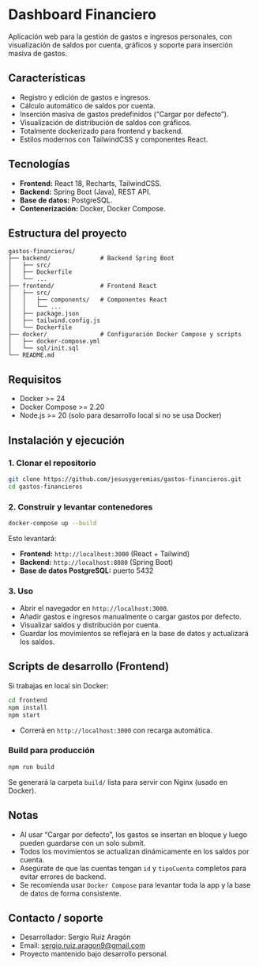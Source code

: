 # Dashboard Financiero

Aplicación web para la gestión de gastos e ingresos personales, con visualización de saldos por cuenta, gráficos y soporte para inserción masiva de gastos.

## Características

- Registro y edición de gastos e ingresos.
- Cálculo automático de saldos por cuenta.
- Inserción masiva de gastos predefinidos (“Cargar por defecto”).
- Visualización de distribución de saldos con gráficos.
- Totalmente dockerizado para frontend y backend.
- Estilos modernos con TailwindCSS y componentes React.

## Tecnologías

- **Frontend:** React 18, Recharts, TailwindCSS.
- **Backend:** Spring Boot (Java), REST API.
- **Base de datos:** PostgreSQL.
- **Contenerización:** Docker, Docker Compose.

## Estructura del proyecto

```
gastos-financieros/
├── backend/              # Backend Spring Boot
│   ├── src/
│   ├── Dockerfile
│   └── ...
├── frontend/             # Frontend React
│   ├── src/
│   │   ├── components/   # Componentes React
│   │   └── ...
│   ├── package.json
│   ├── tailwind.config.js
│   └── Dockerfile
├── docker/               # Configuración Docker Compose y scripts
│   ├── docker-compose.yml
│   └── sql/init.sql
└── README.md
```

## Requisitos

- Docker >= 24
- Docker Compose >= 2.20
- Node.js >= 20 (solo para desarrollo local si no se usa Docker)

## Instalación y ejecución

### 1. Clonar el repositorio

```bash
git clone https://github.com/jesusygeremias/gastos-financieros.git
cd gastos-financieros
```

### 2. Construir y levantar contenedores

```bash
docker-compose up --build
```

Esto levantará:

- **Frontend:** `http://localhost:3000` (React + Tailwind)
- **Backend:** `http://localhost:8080` (Spring Boot)
- **Base de datos PostgreSQL:** puerto 5432

### 3. Uso

- Abrir el navegador en `http://localhost:3000`.
- Añadir gastos e ingresos manualmente o cargar gastos por defecto.
- Visualizar saldos y distribución por cuenta.
- Guardar los movimientos se reflejará en la base de datos y actualizará los saldos.

## Scripts de desarrollo (Frontend)

Si trabajas en local sin Docker:

```bash
cd frontend
npm install
npm start
```

- Correrá en `http://localhost:3000` con recarga automática.

### Build para producción

```bash
npm run build
```

Se generará la carpeta `build/` lista para servir con Nginx (usado en Docker).

## Notas

- Al usar “Cargar por defecto”, los gastos se insertan en bloque y luego pueden guardarse con un solo submit.
- Todos los movimientos se actualizan dinámicamente en los saldos por cuenta.
- Asegúrate de que las cuentas tengan `id` y `tipoCuenta` completos para evitar errores de backend.
- Se recomienda usar `Docker Compose` para levantar toda la app y la base de datos de forma consistente.

## Contacto / soporte

- Desarrollador: Sergio Ruiz Aragón
- Email: <sergio.ruiz.aragon9@gmail.com>  
- Proyecto mantenido bajo desarrollo personal.

